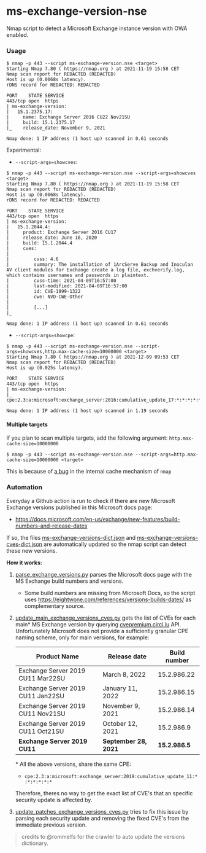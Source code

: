 # ms-exchange-version-nse
 Nmap script to detect a Microsoft Exchange instance version with OWA enabled. 

### Usage
```
$ nmap -p 443 --script ms-exchange-version.nse <target>
Starting Nmap 7.80 ( https://nmap.org ) at 2021-11-19 15:58 CET
Nmap scan report for REDACTED (REDACTED)
Host is up (0.0068s latency).
rDNS record for REDACTED: REDACTED

PORT    STATE SERVICE
443/tcp open  https
| ms-exchange-version: 
|   15.1.2375.17: 
|     name: Exchange Server 2016 CU22 Nov21SU
|     build: 15.1.2375.17
|_    release_date: November 9, 2021

Nmap done: 1 IP address (1 host up) scanned in 0.61 seconds
```

Experimental: 

* `--script-args=showcves`:
```
$ nmap -p 443 --script ms-exchange-version.nse --script-args=showcves <target>
Starting Nmap 7.80 ( https://nmap.org ) at 2021-11-19 15:58 CET
Nmap scan report for REDACTED (REDACTED)
Host is up (0.0068s latency).
rDNS record for REDACTED: REDACTED

PORT    STATE SERVICE
443/tcp open  https
| ms-exchange-version: 
|   15.1.2044.4: 
|     product: Exchange Server 2016 CU17
|     release_date: June 16, 2020
|     build: 15.1.2044.4
|     cves: 
|       
|         cvss: 4.6
|         summary: The installation of 1ArcServe Backup and Inoculan AV client modules for Exchange create a log file, exchverify.log, which contains usernames and passwords in plaintext.
|         cvss-time: 2021-04-09T16:57:00
|         last-modified: 2021-04-09T16:57:00
|         id: CVE-1999-1322
|         cwe: NVD-CWE-Other
|         
|         [...]
|_

Nmap done: 1 IP address (1 host up) scanned in 0.61 seconds
```

* `--script-args=showcpe`:
```
$ nmap -p 443 --script ms-exchange-version.nse --script-args=showcves,http.max-cache-size=10000000 <target>
Starting Nmap 7.80 ( https://nmap.org ) at 2021-12-09 09:53 CET
Nmap scan report for REDACTED (REDACTED)
Host is up (0.025s latency).

PORT    STATE SERVICE
443/tcp open  https
| ms-exchange-version: 
|_  cpe:2.3:a:microsoft:exchange_server:2016:cumulative_update_17:*:*:*:*:*:*: 

Nmap done: 1 IP address (1 host up) scanned in 1.19 seconds
```

#### Multiple targets
If you plan to scan multiple targets, add the following argument: `http.max-cache-size=10000000`

```
$ nmap -p 443 --script ms-exchange-version.nse --script-args=http.max-cache-size=10000000 <target>
```

This is because of [a bug](https://github.com/nmap/nmap/pull/2407) in the internal cache mechanism of `nmap`

### Automation
Everyday a Github action is run to check if there are new Microsoft Exchange versions published in this Microsoft docs page: 
* https://docs.microsoft.com/en-us/exchange/new-features/build-numbers-and-release-dates

If so, the files [ms-exchange-versions-dict.json](./ms-exchange-versions-dict.json) and [ms-exchange-versions-cves-dict.json](./ms-exchange-versions-cves-dict.json) are automatically updated so the nmap script can detect these new versions.

**How it works:**

1. [parse_exchange_versions.py](./automation/parse_exchange_versions.py) parses the Microsoft docs page with the MS Exchange build numbers and versions.
   * Some build numbers are missing from Microsoft Docs, so the script uses https://eightwone.com/references/versions-builds-dates/ as complementary source. 
2. [update_main_exchange_versions_cves.py](./automation/update_main_exchange_versions_cves.py) gets the list of CVEs for each main* MS Exchange version by querying [cvepremium.circl.lu](https://cvepremium.circl.lu/api/) API. Unfortunately Microsoft does not provide a sufficiently granular CPE naming scheme, only for main versions, for example:
   
   | Product Name | Release date | Build number |
   | - | - | - |
   |Exchange Server 2019 CU11 Mar22SU|March 8, 2022|15.2.986.22|
   |Exchange Server 2019 CU11 Jan22SU|January 11, 2022|15.2.986.15|
   |Exchange Server 2019 CU11 Nov21SU|November 9, 2021|15.2.986.14|
   |Exchange Server 2019 CU11 Oct21SU|October 12, 2021|15.2.986.9|
   |**Exchange Server 2019 CU11**|**September 28, 2021**|**15.2.986.5**|

    \* All the above versions, share the same CPE: 
    * `cpe:2.3:a:microsoft:exchange_server:2019:cumulative_update_11:*:*:*:*:*:*`

    Therefore, theres no way to get the exact list of CVE's that an specific security update is affected by.


3. [update_patches_exchange_versions_cves.py](./automation/update_patches_exchange_versions_cves.py) tries to fix this issue by parsing each security update and removing the fixed CVE's from the immediate previous version.

> credits to @rommelfs for the crawler to auto update the versions dictionary.
